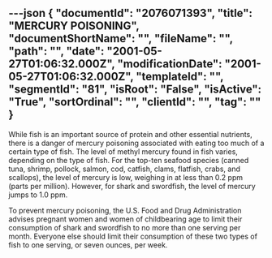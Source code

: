 ---json
{
  "documentId": "2076071393",
  "title": "MERCURY POISONING",
  "documentShortName": "",
  "fileName": "",
  "path": "",
  "date": "2001-05-27T01:06:32.000Z",
  "modificationDate": "2001-05-27T01:06:32.000Z",
  "templateId": "",
  "segmentId": "81",
  "isRoot": "False",
  "isActive": "True",
  "sortOrdinal": "",
  "clientId": "",
  "tag": ""
}
---

While fish is an important source of protein and other essential nutrients, there is a danger of mercury poisoning associated with eating too much of a certain type of fish. The level of methyl mercury found in fish varies, depending on the type of fish. For the top-ten seafood species (canned tuna, shrimp, pollock, salmon, cod, catfish, clams, flatfish, crabs, and scallops), the level of mercury is low, weighing in at less than 0.2 ppm (parts per million). However, for shark and swordfish, the level of mercury jumps to 1.0 ppm.

To prevent mercury poisoning, the U.S. Food and Drug Administration advises pregnant women and women of childbearing age to limit their consumption of shark and swordfish to no more than one serving per month. Everyone else should limit their consumption of these two types of fish to one serving, or seven ounces, per week.
